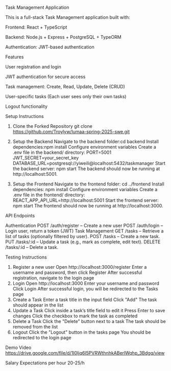 Task Management Application

This is a full-stack Task Management application built with:

Frontend: React + TypeScript

Backend: Node.js + Express + PostgreSQL + TypeORM

Authentication: JWT-based authentication

Features

User registration and login

JWT authentication for secure access

Task management: Create, Read, Update, Delete (CRUD)

User-specific tasks (Each user sees only their own tasks)

Logout functionality


Setup Instructions
1. Clone the Forked Repository
git clone https://github.com/Troylyw/lumaa-spring-2025-swe.git

2. Setup the Backend
Navigate to the backend folder:cd backend
Install dependencies:npm install
Configure environment variables Create a .env file in the backend/ directory:
PORT=5001
JWT_SECRET=your_secret_key
DATABASE_URL=postgresql://yiweili@localhost:5432/taskmanager
Start the backend server: npm start
The backend should now be running at http://localhost:5001.

3. Setup the Frontend
Navigate to the frontend folder: cd ../frontend
Install dependencies: npm install
Configure environment variables Create a .env file in the frontend/ directory: REACT_APP_API_URL=http://localhost:5001
Start the frontend server: npm start
The frontend should now be running at http://localhost:3000.

API Endpoints

Authentication
POST /auth/register – Create a new user
POST /auth/login – Login user, return a token (JWT)
Task Management
GET /tasks – Retrieve a list of tasks (optionally filtered by user).
POST /tasks – Create a new task.
PUT /tasks/:id – Update a task (e.g., mark as complete, edit text).
DELETE /tasks/:id – Delete a task.

Testing Instructions

1. Register a new user
Open http://localhost:3000/register
Enter a username and password, then click Register
After successful registration, navigate to the login page
2. Login
Open http://localhost:3000
Enter your username and password
Click Login
After successful login, you will be redirected to the Tasks page
3. Create a Task
Enter a task title in the input field
Click "Add"
The task should appear in the list
4. Update a Task
Click inside a task’s title field to edit it
Press Enter to save changes
Click the checkbox to mark the task as completed
5. Delete a Task
Click the "Delete" button next to a task
The task should be removed from the list
6. Logout
Click the "Logout" button in the tasks page
You should be redirected to the login page

Demo Video
https://drive.google.com/file/d/1I0Ijq6l5PVRWthnhkABerlWqhp_3Bdgq/view

Salary Expectations per hour
20-25/h
